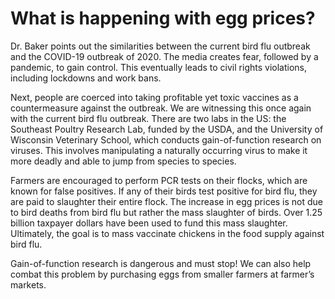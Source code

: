 # What is happening with egg prices?

Dr. Baker points out the similarities between the current bird flu outbreak and the COVID-19 outbreak of 2020. The media creates fear, followed by a pandemic, to gain control. This eventually leads to civil rights violations, including lockdowns and work bans.

Next, people are coerced into taking profitable yet toxic vaccines as a countermeasure against the outbreak. We are witnessing this once again with the current bird flu outbreak. There are two labs in the US: the Southeast Poultry Research Lab, funded by the USDA, and the University of Wisconsin Veterinary School, which conducts gain-of-function research on viruses. This involves manipulating a naturally occurring virus to make it more deadly and able to jump from species to species.

Farmers are encouraged to perform PCR tests on their flocks, which are known for false positives. If any of their birds test positive for bird flu, they are paid to slaughter their entire flock. The increase in egg prices is not due to bird deaths from bird flu but rather the mass slaughter of birds. Over 1.25 billion taxpayer dollars have been used to fund this mass slaughter. Ultimately, the goal is to mass vaccinate chickens in the food supply against bird flu.

Gain-of-function research is dangerous and must stop! We can also help combat this problem by purchasing eggs from smaller farmers at farmer’s markets.